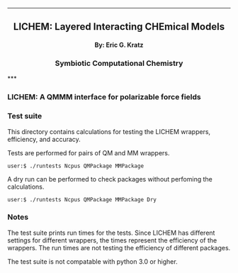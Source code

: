 
[//]: # (Mixture of GitHub markdown and HTML. HTML is needed for formatting.)

***
<div align=center> <h2>
LICHEM: Layered Interacting CHEmical Models
</h2> </div>

<div align=center> <h4> By: Eric G. Kratz </h4> </div>

<div align=center> <h3> Symbiotic Computational Chemistry </h3> </div>
***

### LICHEM: A QMMM interface for polarizable force fields

### Test suite

This directory contains calculations for testing the LICHEM wrappers,
efficiency, and accuracy.

Tests are performed for pairs of QM and MM wrappers.
```
user:$ ./runtests Ncpus QMPackage MMPackage
```

A dry run can be performed to check packages without perfoming the
calculations.
```
user:$ ./runtests Ncpus QMPackage MMPackage Dry
```

### Notes

The test suite prints run times for the tests. Since LICHEM has different
settings for different wrappers, the times represent the efficiency of the
wrappers. The run times are not testing the efficiency of different packages.

The test suite is not compatable with python 3.0 or higher.
